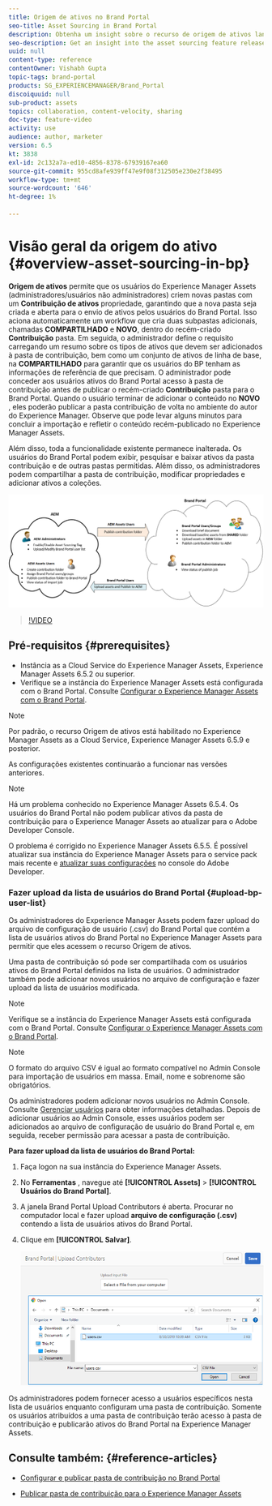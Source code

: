 ```yaml
---
title: Origem de ativos no Brand Portal
seo-title: Asset Sourcing in Brand Portal
description: Obtenha um insight sobre o recurso de origem de ativos lançado no Adobe Experience Manager Assets Brand Portal.
seo-description: Get an insight into the asset sourcing feature released in the Adobe Experience Manager Assets Brand Portal.
uuid: null
content-type: reference
contentOwner: Vishabh Gupta
topic-tags: brand-portal
products: SG_EXPERIENCEMANAGER/Brand_Portal
discoiquuid: null
sub-product: assets
topics: collaboration, content-velocity, sharing
doc-type: feature-video
activity: use
audience: author, marketer
version: 6.5
kt: 3838
exl-id: 2c132a7a-ed10-4856-8378-67939167ea60
source-git-commit: 955cd8afe939ff47e9f08f312505e230e2f38495
workflow-type: tm+mt
source-wordcount: '646'
ht-degree: 1%

---
```


# Visão geral da origem do ativo {#overview-asset-sourcing-in-bp}

**Origem de ativos** permite que os usuários do Experience Manager Assets (administradores/usuários não administradores) criem novas pastas com um **Contribuição de ativos** propriedade, garantindo que a nova pasta seja criada e aberta para o envio de ativos pelos usuários do Brand Portal. Isso aciona automaticamente um workflow que cria duas subpastas adicionais, chamadas **COMPARTILHADO** e **NOVO**, dentro do recém-criado **Contribuição** pasta. Em seguida, o administrador define o requisito carregando um resumo sobre os tipos de ativos que devem ser adicionados à pasta de contribuição, bem como um conjunto de ativos de linha de base, na **COMPARTILHADO** para garantir que os usuários do BP tenham as informações de referência de que precisam. O administrador pode conceder aos usuários ativos do Brand Portal acesso à pasta de contribuição antes de publicar o recém-criado **Contribuição** pasta para o Brand Portal. Quando o usuário terminar de adicionar o conteúdo no **NOVO** , eles poderão publicar a pasta contribuição de volta no ambiente do autor do Experience Manager. Observe que pode levar alguns minutos para concluir a importação e refletir o conteúdo recém-publicado no Experience Manager Assets.

Além disso, toda a funcionalidade existente permanece inalterada. Os usuários do Brand Portal podem exibir, pesquisar e baixar ativos da pasta contribuição e de outras pastas permitidas. Além disso, os administradores podem compartilhar a pasta de contribuição, modificar propriedades e adicionar ativos a coleções.

![Origem de ativos do Brand Portal](assets/asset-sourcing.png)

>[!VIDEO](https://video.tv.adobe.com/v/29365/?quality=12)

## Pré-requisitos {#prerequisites}

* Instância as a Cloud Service do Experience Manager Assets, Experience Manager Assets 6.5.2 ou superior.
* Verifique se a instância do Experience Manager Assets está configurada com o Brand Portal. Consulte [Configurar o Experience Manager Assets com o Brand Portal](../using/configure-aem-assets-with-brand-portal.md).

<!--
* Ensure that your Brand Portal tenant is configured with one AEM Assets author instance.
-->

>[!NOTE]
>
>Por padrão, o recurso Origem de ativos está habilitado no Experience Manager Assets as a Cloud Service, Experience Manager Assets 6.5.9 e posterior.
>
>As configurações existentes continuarão a funcionar nas versões anteriores.

>[!NOTE]
>
>Há um problema conhecido no Experience Manager Assets 6.5.4. Os usuários do Brand Portal não podem publicar ativos da pasta de contribuição para o Experience Manager Assets ao atualizar para o Adobe Developer Console.
>
>O problema é corrigido no Experience Manager Assets 6.5.5. É possível atualizar sua instância do Experience Manager Assets para o service pack mais recente e [atualizar suas configurações](https://experienceleague.adobe.com/docs/experience-manager-65/assets/brandportal/configure-aem-assets-with-brand-portal.html#upgrade-integration-65) no console do Adobe Developer.

<!--

>For immediate fix on AEM 6.5.4, it is recommended to [download the hotfix](https://www.adobeaemcloud.com/content/marketplace/marketplaceProxy.html?packagePath=/content/companies/public/adobe/packages/cq650/hotfix/cq-6.5.0-hotfix-33041) and install on your author instance.
-->

<!--
## Configure Asset Sourcing {#configure-asset-sourcing}

**Asset Sourcing** is configured from within the AEM Assets author instance. The administrators can enable the Asset Sourcing feature flag configuration from the **AEM Web Console Configuration** and upload the active Brand Portal users list in **AEM Assets**.

>[!NOTE]
>
>Asset Sourcing is by default enabled on AEM Assets as a Cloud Service. The AEM administrator can directly upload the active Brand Portal users to allow them access to the Asset Sourcing feature.

>[!NOTE]
>
>Before you begin with the configuration, ensure that your AEM Assets instance is configured with Brand Portal. See, [Configure AEM Assets with Brand Portal](../using/configure-aem-assets-with-brand-portal.md). 

The following video demonstrates, how to configure Asset Sourcing on your AEM Assets author instance:

>[!VIDEO](https://video.tv.adobe.com/v/29771)
-->

<!--
### Enable Asset Sourcing {#enable-asset-sourcing}

AEM administrators can enable the Asset Sourcing feature flag from within the AEM Web Console Configuration (a.k.a Configuration Manager).

>[!NOTE]
>
>This step is not applicable for AEM Assets as a Cloud Service.


**To enable Asset Sourcing:**
1. Log in to your AEM Assets author instance and open Configuration Manager. 
Default URL: http:// localhost:4502/system/console/configMgr.
1. Search using the keyword **Asset Sourcing** to locate **[!UICONTROL Asset Sourcing Feature Flag Config]**.
1. Click **[!UICONTROL Asset Sourcing Feature Flag Config]** to open the configuration window.
1. Select the **[!UICONTROL feature.flag.active.status]** check box.
1. Click **[!UICONTROL Save]**.

![](assets/enable-asset-sourcing.png)
-->


### Fazer upload da lista de usuários do Brand Portal {#upload-bp-user-list}

Os administradores do Experience Manager Assets podem fazer upload do arquivo de configuração de usuário (.csv) do Brand Portal que contém a lista de usuários ativos do Brand Portal no Experience Manager Assets para permitir que eles acessem o recurso Origem de ativos.

Uma pasta de contribuição só pode ser compartilhada com os usuários ativos do Brand Portal definidos na lista de usuários. O administrador também pode adicionar novos usuários no arquivo de configuração e fazer upload da lista de usuários modificada.

>[!NOTE]
>
>Verifique se a instância do Experience Manager Assets está configurada com o Brand Portal. Consulte [Configurar o Experience Manager Assets com o Brand Portal](../using/configure-aem-assets-with-brand-portal.md).

>[!NOTE]
>
>O formato do arquivo CSV é igual ao formato compatível no Admin Console para importação de usuários em massa. Email, nome e sobrenome são obrigatórios.

Os administradores podem adicionar novos usuários no Admin Console. Consulte [Gerenciar usuários](brand-portal-adding-users.md) para obter informações detalhadas. Depois de adicionar usuários ao Admin Console, esses usuários podem ser adicionados ao arquivo de configuração de usuário do Brand Portal e, em seguida, receber permissão para acessar a pasta de contribuição.

**Para fazer upload da lista de usuários do Brand Portal:**

1. Faça logon na sua instância do Experience Manager Assets.
1. No **Ferramentas**  , navegue até **[!UICONTROL Assets]** > **[!UICONTROL Usuários do Brand Portal]**.

1. A janela Brand Portal Upload Contributors é aberta.
Procurar no computador local e fazer upload **arquivo de configuração (.csv)** contendo a lista de usuários ativos do Brand Portal.
1. Clique em **[!UICONTROL Salvar]**.

   ![](assets/upload-user-list2.png)


Os administradores podem fornecer acesso a usuários específicos nesta lista de usuários enquanto configuram uma pasta de contribuição. Somente os usuários atribuídos a uma pasta de contribuição terão acesso à pasta de contribuição e publicarão ativos do Brand Portal na Experience Manager Assets.

## Consulte também: {#reference-articles}

* [Configurar e publicar pasta de contribuição no Brand Portal](brand-portal-publish-contribution-folder-to-brand-portal.md)

* [Publicar pasta de contribuição para o Experience Manager Assets](brand-portal-publish-contribution-folder-to-aem-assets.md)
